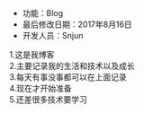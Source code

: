  * 功能：Blog
 * 最后修改日期：2017年8月16日
 * 开发人员：Snjun 

1.这是我博客<br>
2.主要记录我的生活和技术以及成长<br>
3.每天有事没事都可以在上面记录<br>
4.现在才开始准备<br>
5.还差很多技术要学习
